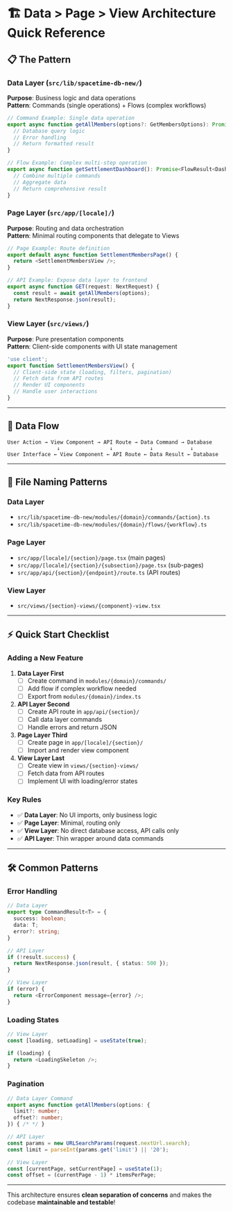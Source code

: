 # 🏗️ Data > Page > View Architecture Quick Reference

## 📋 **The Pattern**

### **Data Layer** (`src/lib/spacetime-db-new/`)
**Purpose**: Business logic and data operations  
**Pattern**: Commands (single operations) + Flows (complex workflows)

```typescript
// Command Example: Single data operation
export async function getAllMembers(options?: GetMembersOptions): Promise<CommandResult<SettlementMember[]>> {
  // Database query logic
  // Error handling
  // Return formatted result
}

// Flow Example: Complex multi-step operation  
export async function getSettlementDashboard(): Promise<FlowResult<DashboardData>> {
  // Combine multiple commands
  // Aggregate data
  // Return comprehensive result
}
```

### **Page Layer** (`src/app/[locale]/`)
**Purpose**: Routing and data orchestration  
**Pattern**: Minimal routing components that delegate to Views

```typescript
// Page Example: Route definition
export default async function SettlementMembersPage() {
  return <SettlementMembersView />;
}

// API Example: Expose data layer to frontend
export async function GET(request: NextRequest) {
  const result = await getAllMembers(options);
  return NextResponse.json(result);
}
```

### **View Layer** (`src/views/`)
**Purpose**: Pure presentation components  
**Pattern**: Client-side components with UI state management

```typescript
'use client';
export function SettlementMembersView() {
  // Client-side state (loading, filters, pagination)
  // Fetch data from API routes
  // Render UI components
  // Handle user interactions
}
```

---

## 🔄 **Data Flow**

```
User Action → View Component → API Route → Data Command → Database
                ↓                ↓            ↓            ↓
User Interface ← View Component ← API Route ← Data Result ← Database
```

---

## 📁 **File Naming Patterns**

### **Data Layer**
- `src/lib/spacetime-db-new/modules/{domain}/commands/{action}.ts`
- `src/lib/spacetime-db-new/modules/{domain}/flows/{workflow}.ts`

### **Page Layer**  
- `src/app/[locale]/{section}/page.tsx` (main pages)
- `src/app/[locale]/{section}/{subsection}/page.tsx` (sub-pages)
- `src/app/api/{section}/{endpoint}/route.ts` (API routes)

### **View Layer**
- `src/views/{section}-views/{component}-view.tsx`

---

## ⚡ **Quick Start Checklist**

### **Adding a New Feature**

1. **Data Layer First**
   - [ ] Create command in `modules/{domain}/commands/`
   - [ ] Add flow if complex workflow needed
   - [ ] Export from `modules/{domain}/index.ts`

2. **API Layer Second**  
   - [ ] Create API route in `app/api/{section}/`
   - [ ] Call data layer commands
   - [ ] Handle errors and return JSON

3. **Page Layer Third**
   - [ ] Create page in `app/[locale]/{section}/`
   - [ ] Import and render view component

4. **View Layer Last**
   - [ ] Create view in `views/{section}-views/`
   - [ ] Fetch data from API routes
   - [ ] Implement UI with loading/error states

### **Key Rules**
- ✅ **Data Layer**: No UI imports, only business logic
- ✅ **Page Layer**: Minimal, routing only
- ✅ **View Layer**: No direct database access, API calls only
- ✅ **API Layer**: Thin wrapper around data commands

---

## 🛠️ **Common Patterns**

### **Error Handling**
```typescript
// Data Layer
export type CommandResult<T> = {
  success: boolean;
  data: T;
  error?: string;
}

// API Layer  
if (!result.success) {
  return NextResponse.json(result, { status: 500 });
}

// View Layer
if (error) {
  return <ErrorComponent message={error} />;
}
```

### **Loading States**
```typescript
// View Layer
const [loading, setLoading] = useState(true);

if (loading) {
  return <LoadingSkeleton />;
}
```

### **Pagination**
```typescript
// Data Layer Command
export async function getAllMembers(options: {
  limit?: number;
  offset?: number;
}) { /* */ }

// API Layer
const params = new URLSearchParams(request.nextUrl.search);
const limit = parseInt(params.get('limit') || '20');

// View Layer  
const [currentPage, setCurrentPage] = useState(1);
const offset = (currentPage - 1) * itemsPerPage;
```

---

This architecture ensures **clean separation of concerns** and makes the codebase **maintainable and testable**! 